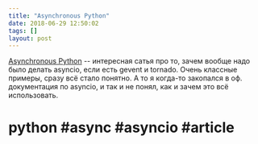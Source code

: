 ```yaml
---
title: "Asynchronous Python"
date: 2018-06-29 12:50:02
tags: []
layout: post
---
```


[Asynchronous Python](https://hackernoon.com/asynchronous-python-45df84b82434) -- интересная сатья про то, зачем вообще надо было делать asyncio, если есть gevent и tornado. Очень классные примеры, сразу всё стало понятно. А то я когда-то закопался в оф. документация по asyncio, и так и не понял, как и зачем это всё использовать.

# python #async #asyncio #article
